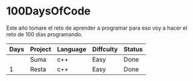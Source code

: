# 100DaysOfCode
Este año tomare el reto de aprender a programar para eso voy a hacer el reto de 100 días programando.

|Days|Project|Language|Diffculty|Status|
|--|--|--|--|--|
| |Suma|c++|Easy|Done
|1|Resta|c++|Easy|Done